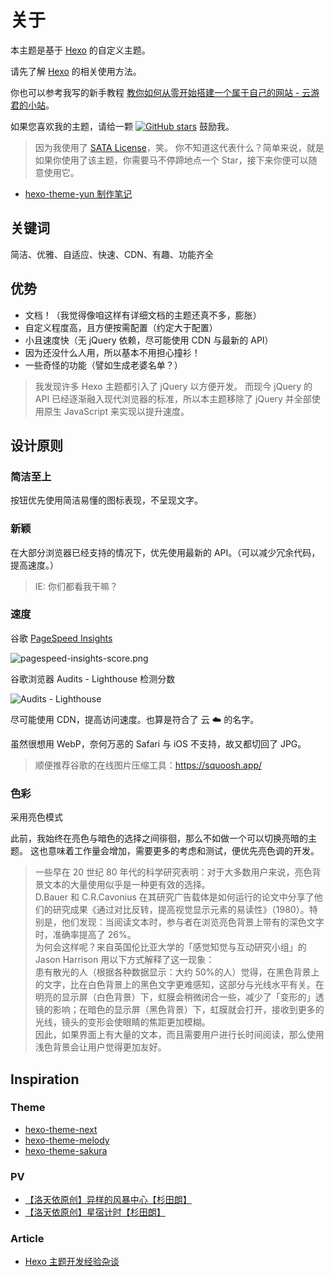 # 关于

本主题是基于 [Hexo](https://hexo.io) 的自定义主题。

请先了解 [Hexo](https://hexo.io/zh-cn/docs/) 的相关使用方法。

你也可以参考我写的新手教程 [教你如何从零开始搭建一个属于自己的网站 - 云游君的小站](https://www.yunyoujun.cn/share/how-to-build-your-site/)。

如果您喜欢我的主题，请给一颗 [![GitHub stars](https://img.shields.io/github/stars/YunYouJun/hexo-theme-yun?style=social)](https://github.com/YunYouJun/hexo-theme-yun) 鼓励我。

> 因为我使用了 [SATA License](https://github.com/zTrix/sata-license)，笑。
> 你不知道这代表什么？简单来说，就是如果你使用了该主题，你需要马不停蹄地点一个 Star，接下来你便可以随意使用它。

- [hexo-theme-yun 制作笔记](https://www.yunyoujun.cn/note/make-hexo-theme-yun/)

## 关键词

简洁、优雅、自适应、快速、CDN、有趣、功能齐全

## 优势

- 文档！（我觉得像咱这样有详细文档的主题还真不多，膨胀）
- 自定义程度高，且方便按需配置（约定大于配置）
- 小且速度快（无 jQuery 依赖，尽可能使用 CDN 与最新的 API）
- 因为还没什么人用，所以基本不用担心撞衫！
- 一些奇怪的功能（譬如生成老婆名单？）

> 我发现许多 Hexo 主题都引入了 jQuery 以方便开发。
> 而现今 jQuery 的 API 已经逐渐融入现代浏览器的标准，所以本主题移除了 jQuery 并全部使用原生 JavaScript 来实现以提升速度。

## 设计原则

### 简洁至上

按钮优先使用简洁易懂的图标表现，不呈现文字。

### 新颖

在大部分浏览器已经支持的情况下，优先使用最新的 API。（可以减少冗余代码，提高速度。）

> IE: 你们都看我干嘛？

### 速度

谷歌 [PageSpeed Insights](https://developers.google.com/speed/pagespeed/insights/)

![pagespeed-insights-score.png](https://i.loli.net/2020/03/12/cUIuDPJfo379ZOk.png)

谷歌浏览器 Audits - Lighthouse 检测分数

![Audits - Lighthouse](https://i.loli.net/2020/03/08/DhfLu5yngb7NZE2.png)

尽可能使用 CDN，提高访问速度。也算是符合了 云 ☁️ 的名字。

虽然很想用 WebP，奈何万恶的 Safari 与 iOS 不支持，故又都切回了 JPG。

> 顺便推荐谷歌的在线图片压缩工具：<https://squoosh.app/>

### 色彩

采用亮色模式

此前，我始终在亮色与暗色的选择之间徘徊，那么不如做一个可以切换亮暗的主题。
这也意味着工作量会增加，需要更多的考虑和测试，便优先亮色调的开发。

> 一些早在 20 世纪 80 年代的科学研究表明：对于大多数用户来说，亮色背景文本的大量使用似乎是一种更有效的选择。  
> D.Bauer 和 C.R.Cavonius 在其研究广告载体是如何运行的论文中分享了他们的研究成果《通过对比反转，提高视觉显示元素的易读性》（1980）。特别是，他们发现：当阅读文本时，参与者在浏览亮色背景上带有的深色文字时，准确率提高了 26%。  
> 为何会这样呢？来自英国伦比亚大学的「感觉知觉与互动研究小组」的 Jason Harrison 用以下方式解释了这一现象：  
> 患有散光的人（根据各种数据显示：大约 50%的人）觉得，在黑色背景上的文字，比在白色背景上的黑色文字更难感知，这部分与光线水平有关。在明亮的显示屏（白色背景）下，虹膜会稍微闭合一些，减少了「变形的」透镜的影响；在暗色的显示屏（黑色背景）下，虹膜就会打开，接收到更多的光线，镜头的变形会使眼睛的焦距更加模糊。  
> 因此，如果界面上有大量的文本，而且需要用户进行长时间阅读，那么使用浅色背景会让用户觉得更加友好。

## Inspiration

### Theme

- [hexo-theme-next](https://github.com/theme-next/hexo-theme-next)
- [hexo-theme-melody](https://github.com/Molunerfinn/hexo-theme-melody)
- [hexo-theme-sakura](https://github.com/honjun/hexo-theme-sakura)

### PV

- [【洛天依原创】异样的风暴中心【杉田朗】](https://www.bilibili.com/video/av4018008)
- [【洛天依原创】星宿计时【杉田朗】](https://www.bilibili.com/video/av7036967)

### Article

- [Hexo 主题开发经验杂谈](https://molunerfinn.com/make-a-hexo-theme/)
